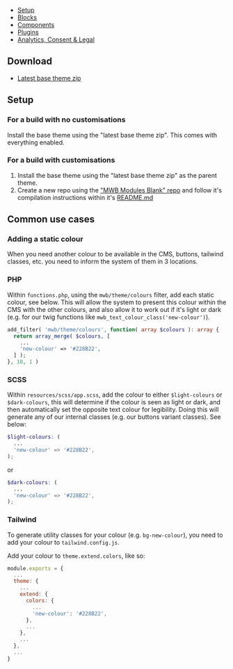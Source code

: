 - [Setup](Setup)
- [Blocks](Blocks)
- [Components](Components)
- [Plugins](Plugins)
- [Analytics, Consent & Legal](Analytics,-Consent-&-Legal)

## Download
* [Latest base theme zip](https://gitlab.com/visix/wordpress/themes/mwb-modules-base/-/jobs/artifacts/master/raw/mwb-modules-base.zip?job=build)

## Setup
### For a build with no customisations
Install the base theme using the "latest base theme zip". This comes with everything enabled.

### For a build with customisations
1. Install the base theme using the "latest base theme zip" as the parent theme.
2. Create a new repo using the ["MWB Modules Blank" repo](https://gitlab.com/visix/wordpress/themes/mwb-modules-blank/) and follow it's compilation instructions within it's [README.md](https://gitlab.com/visix/wordpress/themes/mwb-modules-blank/-/blob/master/README.md)

## Common use cases
### Adding a static colour
When you need another colour to be available in the CMS, buttons, tailwind classes, etc. you need to inform the system of them in 3 locations.

### PHP
Within `functions.php`, using the `mwb/theme/colours` filter, add each static colour, see below. This will allow the system to present this colour within the CMS with the other colours, and also allow it to work out if it's light or dark (e.g. for our twig functions like `mwb_text_colour_class('new-colour')`).
```php
add_filter( 'mwb/theme/colours', function( array $colours ): array {
  return array_merge( $colours, [
    ...
    'new-colour' => '#228B22',
  ] );
}, 10, 1 )
```

### SCSS
Within `resources/scss/app.scss`, add the colour to either `$light-colours` or `$dark-colours`, this will determine if the colour is seen as light or dark, and then automatically set the opposite text colour for legibility. Doing this will generate any of our internal classes (e.g. our buttons variant classes). See below:
```scss
$light-colours: (
  ...
  'new-colour' => '#228B22',
);
```
or
```scss
$dark-colours: (
  ...
  'new-colour' => '#228B22',
);
```

### Tailwind
To generate utility classes for your colour (e.g. `bg-new-colour`), you need to add your colour to `tailwind.config.js`. 

Add your colour to `theme.extend.colors`, like so:

```js
module.exports = {
  ...
  theme: {
    ...
    extend: {
      colors: {
        ...
        'new-colour': '#228B22',
      },
      ...
    },
    ...
  },
  ...
}
```